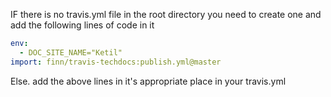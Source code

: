 IF there is no travis.yml file in the root directory you need to create one and add the following lines of code in it

``` yml
env:
  - DOC_SITE_NAME="Ketil"
import: finn/travis-techdocs:publish.yml@master
```
Else. add the above lines in it's appropriate place in your travis.yml
